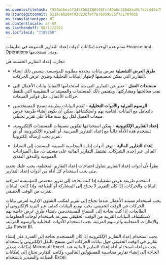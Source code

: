 ```yaml
---
ms.openlocfilehash: f955b1bec5f24bf55218d149fcf40b6c310d8ad0cfa2c440c7981c8264b32aa8
ms.sourcegitcommit: 511a76b204f93d23cf9f7a70059525f79170f6bb
ms.translationtype: HT
ms.contentlocale: ar-SA
ms.lasthandoff: 08/11/2021
ms.locfileid: "7109750"
---
```

تقدم هذه الوحدة إمكانات أدوات إعداد التقارير المتنوعة في تطبيقات Finance and Operations ومتى تستخدمها. 

تجارب إعداد التقارير الخمسة هي:

-   **طرق العرض التشغيلية** تعرض بيانات محددة مطلوبة للمؤسسة. يتضمن ذلك إنشاء التقارير التي يمكن تخصيصها لإظهار البيانات التحليلية وطرق عرض الحركات.

-   **مستندات العمل** - تعبر عن التقارير التي يتم استخدامها لالتقاط بيانات الأعمال التي تمت معالجتها ومشاركتها. ويتضمن ذلك المستندات والمستندات التنظيمية التي تلتقط حركات الأعمال، مثل فواتير المبيعات.

-   **الرسوم المرئية والأدوات التحليلية** - تُقدم البيانات بطريقة تسمح للمستخدمين بالتعامل مع البيانات الخاصة بهم واستكشافها. يمكن أن يكون إنشاء طريقة عرض مبيعات العميل لكل ربع سنة مثالاً على تقرير تحليلي.

-   **إعداد التقارير الإلكترونية** - يمكن استخدامها لتكوين تنسيقات المستندات الإلكترونية. تستخدم هذه الأداة غالباً مع إعداد التقارير الضريبية، أو الفوترة الإلكترونية، أو أي تقرير يجب إرساله إلكترونياً.

-   **إعداد التقارير المالية** - توفر أدوات إدارة المحاسبة العميقة المستندة إلى النشاط المالي عبر إحدى الشركات. تشتمل التقارير المالية على مستندات، مثل الميزانيات العمومية والتدفق النقدي.

نظراً لأن أدوات إعداد التقارير تتناول احتياجات إعداد التقارير المختلفة، يجب عليك تحديد متى يجب استخدام كل أداة من أدوات إعداد التقارير.

استخدم طريقة عرض تشغيلية إذا كنت بحاجة إلى تقرير مخصص للمؤسسة لمراقبة البيانات والحركات. إذا كان التقرير لا يحتاج إلى المشاركة أو الطباعة، وإذا كانت البيانات تقترب من الوقت الحقيقي. 

يجب استخدام مستند الأعمال عندما تحتاج إلى تقرير لمكتب الشئون الإدارية لعرض بيانات الحركات في الوقت الحقيقي. يجب توزيع البيانات كملف عبر البريد الإلكتروني أو الطابعات. إذا كنت بحاجة إلى السماح للمستخدمين بإنشاء طرق عرض خاصة بهم لاستكشاف البيانات القريبة من الوقت الحقيقي بسرعة باستخدام لوحات المعلومات والإطارات المتجانبة والرسوم المرئية، يجب استخدام الأدوات التحليلية والرسوم المرئية، مثل Power BI. 

يجب استخدام إعداد التقارير الإلكترونية إذا كان المستخدم بحاجة إلى القدرة على إنشاء تقارير في الوقت الحقيقي حول بيانات الحركات التي تسمح بالنقل الإلكتروني واستخدام إمكانات تصدير Microsoft Excel. يجب مراعاة استخدام أداة إعداد التقارير المالية عند الحاجة إلى إنشاء تقارير محاسبية للمسؤولين الماليين، وكانت التقارير تحتاج إلى إمكانات الطباعة والتصدير باستخدام Excel.
